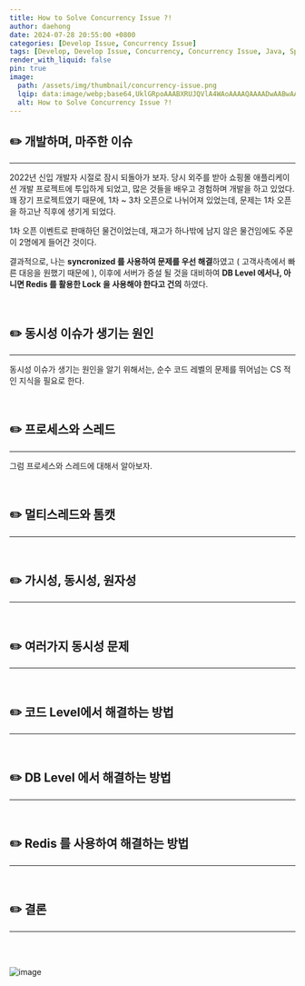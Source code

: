 ```yaml
---
title: How to Solve Concurrency Issue ?!
author: daehong
date: 2024-07-28 20:55:00 +0800
categories: [Develop Issue, Concurrency Issue]
tags: [Develop, Develop Issue, Concurrency, Concurrency Issue, Java, Spring, Issue]
render_with_liquid: false
pin: true
image:
  path: /assets/img/thumbnail/concurrency-issue.png
  lqip: data:image/webp;base64,UklGRpoAAABXRUJQVlA4WAoAAAAQAAAADwAABwAAQUxQSDIAAAARL0AmbZurmr57yyIiqE8oiG0bejIYEQTgqiDA9vqnsUSI6H+oAERp2HZ65qP/VIAWAFZQOCBCAAAA8AEAnQEqEAAIAAVAfCWkAALp8sF8rgRgAP7o9FDvMCkMde9PK7euH5M1m6VWoDXf2FkP3BqV0ZYbO6NA/VFIAAAA
  alt: How to Solve Concurrency Issue ?!
---
```


## ✏️ 개발하며, 마주한 이슈
---
2022년 신입 개발자 시절로 잠시 되돌아가 보자.
당시 외주를 받아 쇼핑몰 애플리케이션 개발 프로젝트에 투입하게 되었고, 많은 것들을 배우고 경험하며 개발을 하고 있었다.
꽤 장기 프로젝트였기 때문에, 1차 ~ 3차 오픈으로 나뉘어져 있었는데, 문제는 1차 오픈을 하고난 직후에 생기게 되었다.

1차 오픈 이벤트로 판매하던 물건이었는데, 재고가 하나밖에 남지 않은 물건임에도 주문이 2명에게 들어간 것이다.

결과적으로, 나는 **syncronized 를 사용하여 문제를 우선 해결**하였고 ( 고객사측에서 빠른 대응을 원했기 때문에 ),
이후에 서버가 증설 될 것을 대비하여 **DB Level 에서나, 아니면 Redis 를 활용한 Lock 을 사용해야 한다고 건의** 하였다.

<br>

## ✏️ 동시성 이슈가 생기는 원인
---
동시성 이슈가 생기는 원인을 알기 위해서는, 순수 코드 레벨의 문제를 뛰어넘는 CS 적인 지식을 필요로 한다.

<br>

## ✏️ 프로세스와 스레드
---
그럼 프로세스와 스레드에 대해서 알아보자.

<br>

## ✏️ 멀티스레드와 톰캣
---

<br>

## ✏️ 가시성, 동시성, 원자성
---

<br>

## ✏️ 여러가지 동시성 문제
---

<br>

## ✏️ 코드 Level에서 해결하는 방법
---

<br>

## ✏️ DB Level 에서 해결하는 방법
---

<br>

## ✏️ Redis 를 사용하여 해결하는 방법
---

<br>

## ✏️ 결론
---

<br>

<br>


![image](https://github.com/user-attachments/assets/85c6eb1b-ac65-4906-a278-6f36349c261a)
